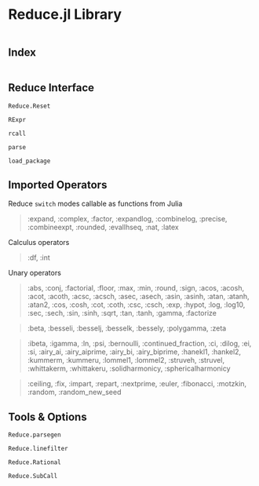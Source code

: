 # Reduce.jl Library

```@contents
```

## Index

```@index
```

## Reduce Interface

```@docs
Reduce.Reset
```

```@docs
RExpr
```

```@docs
rcall
```

```@docs
parse
```

```@docs
load_package
```

## Imported Operators

Reduce `switch` modes callable as functions from Julia
> :expand, :complex, :factor, :expandlog, :combinelog, :precise, :combineexpt, :rounded, :evallhseq, :nat, :latex

Calculus operators
> :df, :int

Unary operators
> :abs, :conj, :factorial, :floor, :max, :min, :round, :sign, :acos, :acosh, :acot, :acoth, :acsc, :acsch, :asec, :asech, :asin, :asinh, :atan, :atanh, :atan2, :cos, :cosh, :cot, :coth, :csc, :csch, :exp, :hypot, :log, :log10, :sec, :sech, :sin, :sinh, :sqrt, :tan, :tanh, :gamma, :factorize

> :beta, :besseli, :besselj, :besselk, :bessely, :polygamma, :zeta

> :ibeta, :igamma, :ln, :psi, :bernoulli, :continued_fraction, :ci, :dilog, :ei, :si, :airy_ai, :airy_aiprime, :airy_bi, :airy_biprime, :hanekl1, :hankel2, :kummerm, :kummeru, :lommel1, :lommel2, :struveh, :struvel, :whittakerm, :whittakeru, :solidharmonicy, :sphericalharmonicy

> :ceiling, :fix, :impart, :repart, :nextprime, :euler, :fibonacci, :motzkin, :random, :random_new_seed

## Tools & Options

```@docs
Reduce.parsegen
```

```@docs
Reduce.linefilter
```

```@docs
Reduce.Rational
```

```@docs
Reduce.SubCall
```
